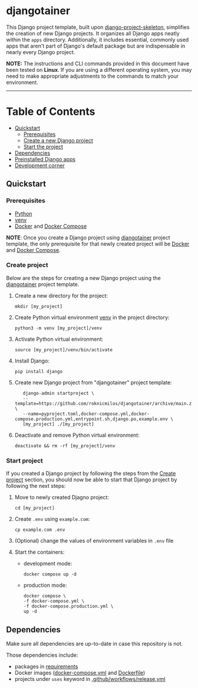 # djangotainer

This Django project template, built upon
[django-project-skeleton](https://django-project-skeleton.readthedocs.io/),
simplifies the creation of new Django projects.
It organizes all Django apps neatly within the `apps` directory.
Additionally, it includes essential, commonly used apps that aren't
part of Django's default package but are indispensable in nearly
every Django project.

**NOTE:** The instructions and CLI commands provided in this document
have been tested on **Linux**. If you are using a different operating
system, you may need to make appropriate adjustments to the commands
to match your environment.

---

Table of Contents
=================

* [Quickstart](#quickstart)
    * [Prerequisites](#prerequisites)
    * [Create a new Django project](#create-project)
    * [Start the project](#start-project)
* [Dependencies](#dependencies)
* [Preinstalled Django apps](docs/preinstalled-django-apps.md)
* [Development corner](docs/development-corner.md)

## Quickstart

### Prerequisites

- [Python](https://www.python.org/)
- [venv](https://docs.python.org/3/library/venv.html)
- [Docker](https://docs.docker.com/engine/install/) and
  [Docker Compose](https://docs.docker.com/compose/install/)

**NOTE**: Once you create a Django project using
[djangotainer](https://github.com/roknicmilos/djangotainer)
project template, the only prerequisite for that newly created
project will be [Docker](https://docs.docker.com/engine/install/)
and [Docker Compose](https://docs.docker.com/compose/install/).

### Create project

Below are the steps for creating a new Django project using the
[djangotainer](https://github.com/roknicmilos/djangotainer) project
template.

1. Create a new directory for the project:

   `mkdir [my_project]`

2. Create Python virtual environment [venv](https://docs.python.org/3/library/venv.html) in the project directory:

   `python3 -m venv [my_project]/venv`

3. Activate Python virtual environment:

   `source [my_project]/venv/bin/activate`

4. Install Django:

   `pip install django`

5. Create new Django project from "djangotainer" project template:

   ```shell
      django-admin startproject \
      --template=https://github.com/roknicmilos/djangotainer/archive/main.zip \
      --name=pyproject.toml,docker-compose.yml,docker-compose.production.yml,entrypoint.sh,django.po,example.env \
      [my_project] ./[my_project]
   ```

6. Deactivate and remove Python virtual environment:

   `deactivate && rm -rf [my_project]/venv`

### Start project

If you created a Django project by following the steps from the
[Create project](#create-project) section, you should now be able
to start that Django project by following the next steps:

1. Move to newly created Djagno project:

   `cd [my_project]`

2. Create `.env` using `example.com`:

   `cp example.com .env`

3. (Optional) change the values of environment variables in `.env` file

4. Start the containers:
    - development mode:
      ```shell
      docker compose up -d
      ```
    - production mode:
      ```shell
      docker compose \
      -f docker-compose.yml \
      -f docker-compose.production.yml \
      up -d
      ```

## Dependencies

Make sure all dependencies are up-to-date in case this repository
is not.

Those dependencies include:

- packages in [requirements](requirements)
- Docker images ([docker-compose.yml](docker-compose.yml)
  and [Dockerfile](Dockerfile))
- projects under `uses` keyword in
  [.github/workflows/release.yml](.github/workflows/release.yml)

